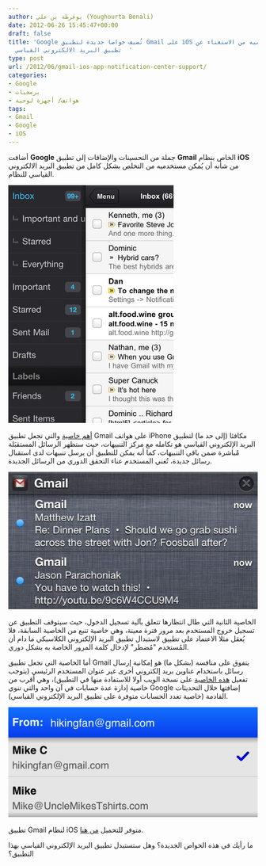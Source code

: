 ```yaml
---
author: يوغرطة بن علي (Youghourta Benali)
date: 2012-06-26 15:45:47+00:00
draft: false
title: 'Google تُضيف خواصا جديدة لتطبيق Gmail على iOS تمكن مستخدميه من الاستغناء عن
  تطبيق البريد الالكتروني القياسي  '
type: post
url: /2012/06/gmail-ios-app-notification-center-support/
categories:
- Google
- برمجيات
- هواتف/ أجهزة لوحية
tags:
- Gmail
- Google
- iOS
---
```


أضافت **Google** جملة من التحسينات والإضافات إلى تطبيق **Gmail** الخاص بنظام **iOS** من شأنه أن يُمكن مستخدميه من التخلص بشكل كامل من تطبيق البريد الالكتروني القياسي للنظام.




[![](gmail-ios-app.jpg)
](gmail-ios-app.jpg)




[أهم خاصية](http://gmailblog.blogspot.com/2012/06/notification-center-support-for-gmail.html) والتي تجعل تطبيق Gmail على هواتف iPhone مكافئا (إلى حد ما) لتطبيق البريد الإلكتروني القياسي هو تكامله مع مركز التنبيهات، حيث ستظهر الرسائل المستقبَلة مُباشرة ضمن باقي التنبيهات، كما أنه يمكن للتطبيق أن يرسل تنبيهات لدى استقبال رسائل جديدة، تُغني المستخدم عناء التحقق الدوري من الرسائل الجديدة.




[![](gmail-ios-app-notification-center.jpg)
](gmail-ios-app-notification-center.jpg)




الخاصية الثانية التي طال انتظارها تتعلق بآلية تسجيل الدخول، حيث سيتوقف التطبيق عن تسجيل خروج المستخدم بعد مرور فترة معينة، وهي خاصية تنبع من الخاصية السابقة، فلا يُعقل مثلا الاعتماد على تطبيق لاستبدال تطبيق البريد الإلكتروني الكلاسيكي ما دام أن المُستخدم "مُضطر" لإدخال كلمة المرور الخاصة به بشكل دوري.




أما الخاصية التي تجعل تطبيق Gmail يتفوق على منافسه (بشكل ما) هو إمكانية إرسال رسائل باستخدام عناوين بريد إلكتروني أخرى غير عنوان المستخدم الرئيسي (يتوجب تفعيل [هذه الخاصية](http://support.google.com/mail/bin/answer.py?hl=en&answer=22370) على نسخة الويب أولا للاستفادة منها في التطبيق)، وهي أقرب من خاصية إدارة عدة حسابات في آن واحد والتي تنوي Google إضافتها خلال التحديثات القادمة (خاصية تعدد الحسابات متوفرة على تطبيق البريد الإلكتروني القياسي).




[![](gmail-app-ios-alternate-sender-addresses.png)
](gmail-app-ios-alternate-sender-addresses.png)




تطبيق Gmail لنظام iOS متوفر للتحميل [من هنا](http://itunes.apple.com/app/gmail/id422689480?mt=8).




ما رأيك في هذه الخواص الجديدة؟ وهل ستستبدل تطبيق البريد الإلكتروني القياسي بهذا التطبيق؟
